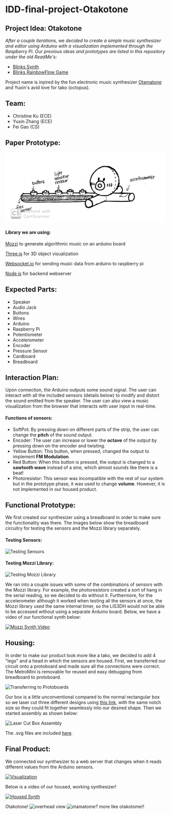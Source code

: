 # IDD-final-project-Otakotone

## Project Idea: Otakotone
*After a couple iterations, we decided to create a simple music synthesizer and editor using Arduino with a visualization implemented through the Raspberry Pi. Our previous ideas and prototypes are listed in this repository under the old ReadMe's:*
- [Blinks Synth](https://github.com/cku3/IDD-final-project-musical-blinks/blob/master/oldIdea.md)
- [Blinks RainbowFlow Game](https://github.com/cku3/IDD-final-project-musical-blinks/blob/master/RainbowFlow.md)

Project name is inpired by the fun electronic music synthesizer [Otamatone](https://en.wikipedia.org/wiki/Otamatone) and Yuxin's avid love for tako (octopus).

## Team:
* Christine Ku (ECE)
* Yuxin Zhang (ECE)
* Fei Gao (CS)

## Paper Prototype:
![paperproto](./otakotone.jpg)

#### Library we are using: 
[Mozzi](https://sensorium.github.io/Mozzi/) to generate algorithmic music on an arduino board

[Three.js](https://threejs.org/) for 3D object visualization

[Websocket.io](http://websocket.io/) for sending music data from arduino to raspberry pi

[Node.js](https://nodejs.org/en/) for backend webserver

## Expected Parts:
* Speaker
* Audio Jack
* Buttons
* Wires
* Arduino
* Raspberry Pi
* Potentiometer
* Accelerometer
* Encoder
* Pressure Sensor
* Cardboard
* Breadboard

## Interaction Plan:
Upon connection, the Arduino outputs some sound signal. The user can interact with all the included sensors (details below) to modify and distort the sound emitted from the speaker. The user can also view a music visualization from the browser that interacts with user input in real-time.

#### Functions of sensors:
* SoftPot: By pressing down on different parts of the strip, the user can change the **pitch** of the sound output.
* Encoder: The user can increase or lower the **octave** of the output by pressing down on the encoder and twisting.
* Yellow Button: This button, when pressed, changed the output to implement **FM Modulation**.
* Red Button: When this button is pressed, the output is changed to a **sawtooth wave** instead of a sine, which almost sounds like there is a beat!
* Photoresistor: This sensor was incompatible with the rest of our system but in the prototype phase, it was used to change **volume**. However, it is not implemented in our housed product.

## Functional Prototype:

We first created our synthesizer using a breadboard in order to make sure the functionality was there. The images below show the breadboard circuitry for testing the sensors and the Mozzi library separately.

#### Testing Sensors:
![Testing Sensors](https://i.imgur.com/lS1iuzc.jpg?1)

#### Testing Mozzi Library:
![Testing Mozzi Library](https://i.imgur.com/Hg0AcFP.jpg?1)

We ran into a couple issues with some of the combinations of sensors with the Mozzi library. For example, the photoresistors created a sort of hang in the serial reading, so we decided to do without it. Furthermore, for the accelerometer although it worked when testing all the sensors at once, the Mozzi library used the same internal timer, so the LIS3DH would not be able to be accessed without using a separate Arduino board. Below, we have a video of our functional synth below:

[![Mozzi Synth Video](https://i9.ytimg.com/vi/MYVobK3GI_c/mq2.jpg?sqp=CPubuu8F&rs=AOn4CLCWQiglEU78GqJM8DSfsaF6UQWfvw)](https://youtu.be/MYVobK3GI_c)

## Housing:

In order to make our product look more like a tako, we decided to add 4 "legs" and a head in which the sensors are housed. First, we transferred our circuit onto a protoboard and made sure all the connections were correct. The MetroMini is removable for reused and easy debugging from breadboard to protoboard.

![Transferring to Protoboards](https://i.imgur.com/qV4iF5n.jpg)

Our box is a little unconventional compared to the normal rectangular box so we laser cut three different designs using [this link](https://boxdesigner.connectionlab.org/), with the same notch size so they could fit together seamlessly into our desired shape. Then we started assembly as shown below:

![Laser Cut Box Assembly](https://i.imgur.com/XAflrkJ.jpg)

The .svg files are included [here](https://github.com/cku3/IDD-final-project-musical-blinks/tree/master/boxes-svg).

## Final Product:

We connected our synthesizer to a web server that changes when it reads different values from the Arduino sensors. 

[![Visualization](https://i9.ytimg.com/vi/cmjgK5kR16c/mq2.jpg?sqp=CKipuu8F&rs=AOn4CLCQClpfbeXrTsrbYewDWscbMwwwcg)](https://youtu.be/cmjgK5kR16c)

Below is a video of our housed, working synthesizer!

[![Housed Synth](https://i.imgur.com/lc6utIn.jpg)](https://youtu.be/UEe66D2w7cY)

Otakotone!
![overhead view](https://i.imgur.com/NpUhQk9.jpg)
![otamatome? more like otakotome!!](https://i.imgur.com/v1JuHfR.jpg)
